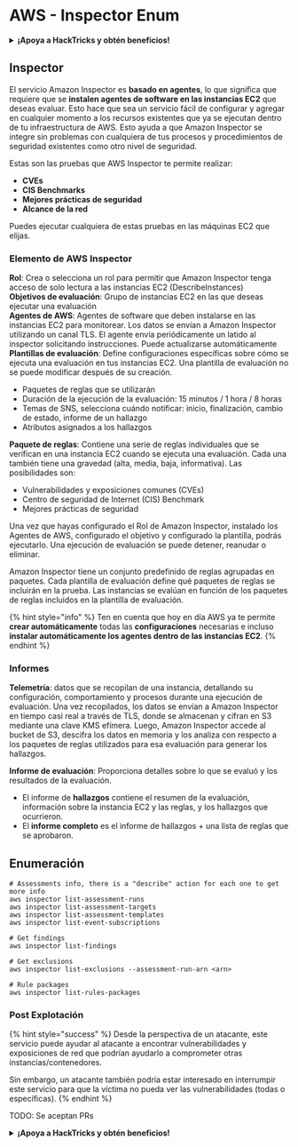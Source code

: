 # AWS - Inspector Enum

<details>

<summary><strong>¡Apoya a HackTricks y obtén beneficios!</strong></summary>

* Si quieres ver a tu **empresa anunciada en HackTricks** o si quieres acceder a la **última versión de PEASS o descargar HackTricks en PDF**, consulta los [**PLANES DE SUSCRIPCIÓN**](https://github.com/sponsors/carlospolop).
* Obtén el [**merchandising oficial de PEASS y HackTricks**](https://peass.creator-spring.com).
* Descubre [**The PEASS Family**](https://opensea.io/collection/the-peass-family), nuestra colección exclusiva de [**NFTs**](https://opensea.io/collection/the-peass-family).
* **Únete al** 💬 [**grupo de Discord**](https://discord.gg/hRep4RUj7f) o al [**grupo de Telegram**](https://t.me/peass) o **sígueme** en **Twitter** 🐦 [**@carlospolopm**](https://twitter.com/carlospolopm).

* **Comparte tus trucos de hacking enviando PRs a los repositorios de** [**HackTricks**](https://github.com/carlospolop/hacktricks) y [**HackTricks Cloud**](https://github.com/carlospolop/hacktricks-cloud) en GitHub.

</details>

## Inspector

El servicio Amazon Inspector es **basado en agentes**, lo que significa que requiere que se **instalen agentes de software en las instancias EC2** que deseas evaluar. Esto hace que sea un servicio fácil de configurar y agregar en cualquier momento a los recursos existentes que ya se ejecutan dentro de tu infraestructura de AWS. Esto ayuda a que Amazon Inspector se integre sin problemas con cualquiera de tus procesos y procedimientos de seguridad existentes como otro nivel de seguridad.

Estas son las pruebas que AWS Inspector te permite realizar:

* **CVEs**
* **CIS Benchmarks**
* **Mejores prácticas de seguridad**
* **Alcance de la red**

Puedes ejecutar cualquiera de estas pruebas en las máquinas EC2 que elijas.

### Elemento de AWS Inspector

**Rol**: Crea o selecciona un rol para permitir que Amazon Inspector tenga acceso de solo lectura a las instancias EC2 (DescribeInstances)\
**Objetivos de evaluación**: Grupo de instancias EC2 en las que deseas ejecutar una evaluación\
**Agentes de AWS**: Agentes de software que deben instalarse en las instancias EC2 para monitorear. Los datos se envían a Amazon Inspector utilizando un canal TLS. El agente envía periódicamente un latido al inspector solicitando instrucciones. Puede actualizarse automáticamente\
**Plantillas de evaluación**: Define configuraciones específicas sobre cómo se ejecuta una evaluación en tus instancias EC2. Una plantilla de evaluación no se puede modificar después de su creación.

* Paquetes de reglas que se utilizarán
* Duración de la ejecución de la evaluación: 15 minutos / 1 hora / 8 horas
* Temas de SNS, selecciona cuándo notificar: inicio, finalización, cambio de estado, informe de un hallazgo
* Atributos asignados a los hallazgos

**Paquete de reglas**: Contiene una serie de reglas individuales que se verifican en una instancia EC2 cuando se ejecuta una evaluación. Cada una también tiene una gravedad (alta, media, baja, informativa). Las posibilidades son:

* Vulnerabilidades y exposiciones comunes (CVEs)
* Centro de seguridad de Internet (CIS) Benchmark
* Mejores prácticas de seguridad

Una vez que hayas configurado el Rol de Amazon Inspector, instalado los Agentes de AWS, configurado el objetivo y configurado la plantilla, podrás ejecutarlo. Una ejecución de evaluación se puede detener, reanudar o eliminar.

Amazon Inspector tiene un conjunto predefinido de reglas agrupadas en paquetes. Cada plantilla de evaluación define qué paquetes de reglas se incluirán en la prueba. Las instancias se evalúan en función de los paquetes de reglas incluidos en la plantilla de evaluación.

{% hint style="info" %}
Ten en cuenta que hoy en día AWS ya te permite **crear automáticamente** todas las **configuraciones** necesarias e incluso **instalar automáticamente los agentes dentro de las instancias EC2**.
{% endhint %}

### **Informes**

**Telemetría**: datos que se recopilan de una instancia, detallando su configuración, comportamiento y procesos durante una ejecución de evaluación. Una vez recopilados, los datos se envían a Amazon Inspector en tiempo casi real a través de TLS, donde se almacenan y cifran en S3 mediante una clave KMS efímera. Luego, Amazon Inspector accede al bucket de S3, descifra los datos en memoria y los analiza con respecto a los paquetes de reglas utilizados para esa evaluación para generar los hallazgos.

**Informe de evaluación**: Proporciona detalles sobre lo que se evaluó y los resultados de la evaluación.

* El informe de **hallazgos** contiene el resumen de la evaluación, información sobre la instancia EC2 y las reglas, y los hallazgos que ocurrieron.
* El **informe completo** es el informe de hallazgos + una lista de reglas que se aprobaron.

## Enumeración
```
# Assessments info, there is a "describe" action for each one to get more info
aws inspector list-assessment-runs
aws inspector list-assessment-targets
aws inspector list-assessment-templates
aws inspector list-event-subscriptions

# Get findings
aws inspector list-findings

# Get exclusions
aws inspector list-exclusions --assessment-run-arn <arn>

# Rule packages
aws inspector list-rules-packages
```
### Post Explotación

{% hint style="success" %}
Desde la perspectiva de un atacante, este servicio puede ayudar al atacante a encontrar vulnerabilidades y exposiciones de red que podrían ayudarlo a comprometer otras instancias/contenedores.

Sin embargo, un atacante también podría estar interesado en interrumpir este servicio para que la víctima no pueda ver las vulnerabilidades (todas o específicas).
{% endhint %}

TODO: Se aceptan PRs

<details>

<summary><strong>¡Apoya a HackTricks y obtén beneficios!</strong></summary>

* Si quieres ver tu **empresa anunciada en HackTricks** o si quieres acceder a la **última versión de PEASS o descargar HackTricks en PDF**, consulta los [**PLANES DE SUSCRIPCIÓN**](https://github.com/sponsors/carlospolop).
* Obtén el [**merchandising oficial de PEASS y HackTricks**](https://peass.creator-spring.com).
* Descubre [**The PEASS Family**](https://opensea.io/collection/the-peass-family), nuestra colección exclusiva de [**NFTs**](https://opensea.io/collection/the-peass-family).
* **Únete al** 💬 [**grupo de Discord**](https://discord.gg/hRep4RUj7f) o al [**grupo de Telegram**](https://t.me/peass) o **sígueme** en **Twitter** 🐦 [**@carlospolopm**](https://twitter.com/carlospolopm).
* **Comparte tus trucos de hacking enviando PRs a los repositorios de** [**HackTricks**](https://github.com/carlospolop/hacktricks) y [**HackTricks Cloud**](https://github.com/carlospolop/hacktricks-cloud) en GitHub.

</details>
